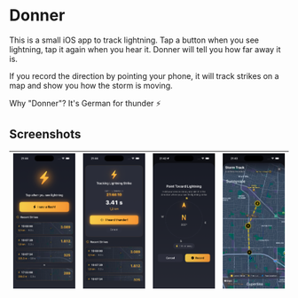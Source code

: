 #  Donner

This is a small iOS app to track lightning. Tap a button when you see lightning, tap it again when you hear it. Donner will tell you how far away it is.

If you record the direction by pointing your phone, it will track strikes on a map and show you how the storm is moving.

Why "Donner"? It's German for thunder ⚡

## Screenshots

| ![Strikelist](Screenshots/1.png) | ![Recording](Screenshots/2.png) | ![Heading](Screenshots/3.png) | ![Map](Screenshots/4.png) |
|---|---|---|---|
